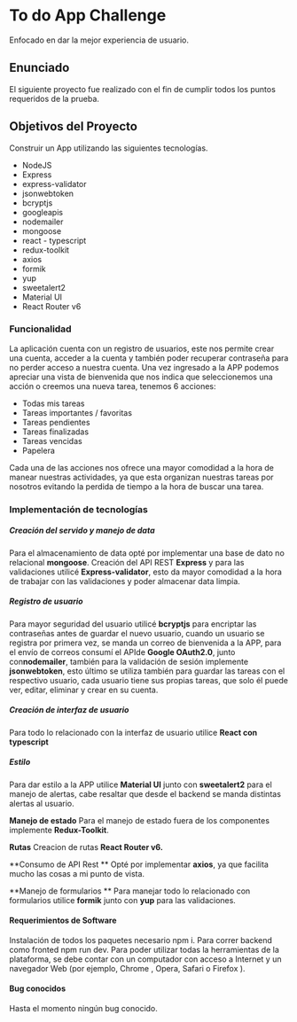 # To do App Challenge

Enfocado en dar la mejor experiencia de usuario.

## Enunciado
El siguiente proyecto fue realizado con el fin de cumplir todos los puntos  requeridos de la prueba.

##  Objetivos del Proyecto
Construir un App utilizando las siguientes tecnologías.
- NodeJS
- Express
- express-validator
- jsonwebtoken
- bcryptjs
- googleapis
- nodemailer
- mongoose
- react - typescript
- redux-toolkit
- axios
- formik
- yup
- sweetalert2
- Material UI
-  React Router v6

### Funcionalidad
La aplicación cuenta con un registro de usuarios, este nos permite crear una cuenta, acceder a la cuenta y también poder recuperar contraseña para no perder acceso a nuestra cuenta.
Una vez ingresado a la APP podemos apreciar una vista de bienvenida que nos indica que seleccionemos una acción o creemos una nueva tarea, tenemos 6 acciones:

- Todas mis tareas
- Tareas importantes / favoritas 
- Tareas pendientes 
- Tareas finalizadas 
- Tareas vencidas 
- Papelera 

Cada una de las acciones nos ofrece una mayor comodidad a la hora de manear nuestras actividades, ya que esta organizan nuestras tareas por nosotros evitando la perdida de tiempo a la hora de buscar una tarea.

### Implementación de tecnologías

##### Creación del servido y manejo de data
Para el almacenamiento de data opté por implementar una base de dato no relacional **mongoose**. 
Creación del API REST **Express** y  para las validaciones utilicé **Express-validator**, esto da mayor comodidad a la hora de trabajar con las validaciones y poder almacenar data limpia.


##### Registro de usuario
Para mayor seguridad del usuario utilicé **bcryptjs** para encriptar las contraseñas antes de guardar el nuevo usuario, cuando un usuario se registra por primera vez, se manda un correo de bienvenida a la APP, para el envío de correos consumí el APIde **Google OAuth2.0**, junto con**nodemailer**, también para la validación de sesión implemente **jsonwebtoken**, esto último se utiliza también para guardar las tareas con el respectivo usuario, cada usuario tiene sus propias tareas, que solo él puede ver, editar, eliminar y crear en su cuenta.


##### Creación de interfaz de usuario 
Para todo lo relacionado con la interfaz de usuario utilice **React con typescript** 



##### **Estilo**
Para dar estilo a la APP utilice **Material UI** junto con **sweetalert2** para el manejo de alertas, cabe resaltar que desde el backend se manda distintas alertas al usuario.

**Manejo de estado**
Para el manejo de estado fuera de los componentes implemente **Redux-Toolkit**.

**Rutas**
Creacion de rutas **React Router v6.**

**Consumo de API Rest **
Opté por implementar **axios**, ya que facilita mucho las cosas a mi punto de vista.

**Manejo de formularios **
Para manejar todo lo relacionado con formularios utilice **formik** junto con **yup** para las validaciones.

#### Requerimientos de Software
Instalación de todos los paquetes necesario npm i.
Para correr backend como fronted   npm run dev.
Para poder utilizar todas la herramientas de la plataforma, se debe contar con un computador con acceso a Internet y un navegador Web (por ejemplo, Chrome , Opera, Safari o Firefox ).


#### Bug conocidos
Hasta el momento ningún bug conocido.

